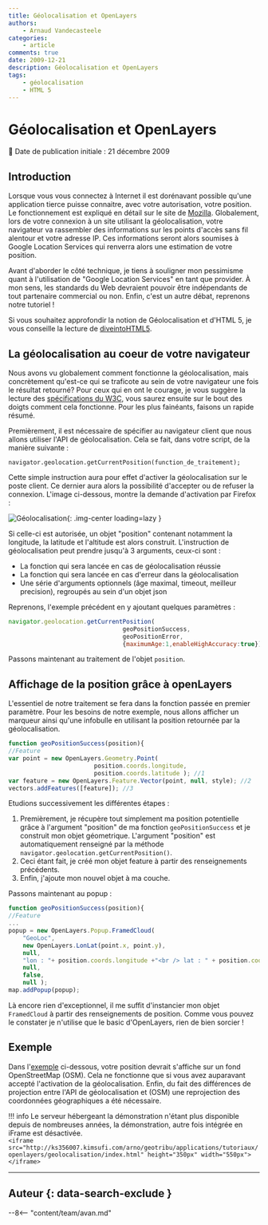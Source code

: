 ```yaml
---
title: Géolocalisation et OpenLayers
authors:
    - Arnaud Vandecasteele
categories:
    - article
comments: true
date: 2009-12-21
description: Géolocalisation et OpenLayers
tags:
    - géolocalisation
    - HTML 5
---
```


# Géolocalisation et OpenLayers

:calendar: Date de publication initiale : 21 décembre 2009

## Introduction

Lorsque vous vous connectez à Internet il est dorénavant possible qu'une application tierce puisse connaitre, avec votre autorisation, votre position. Le fonctionnement est expliqué en détail sur le site de [Mozilla](http://fr.www.mozilla.com/fr/firefox/geolocation/). Globalement, lors de votre connexion à un site utilisant la géolocalisation, votre navigateur va rassembler des informations sur les points d'accès sans fil alentour et votre adresse IP. Ces informations seront alors soumises à Google Location Services qui renverra alors une estimation de votre position.

Avant d'aborder le côté technique, je tiens à souligner mon pessimisme quant à l'utilisation de "Google Location Services" en tant que provider. À mon sens, les standards du Web devraient pouvoir être indépendants de tout partenaire commercial ou non. Enfin, c'est un autre débat, reprenons notre tutoriel !

Si vous souhaitez approfondir la notion de Géolocalisation et d'HTML 5, je vous conseille la lecture de [diveintoHTML5](http://diveintohtml5.org/geolocation.html).

## La géolocalisation au coeur de votre navigateur

Nous avons vu globalement comment fonctionne la géolocalisation, mais concrètement qu'est-ce qui se traficote au sein de votre navigateur une fois le résultat retourné? Pour ceux qui en ont le courage, je vous suggère la lecture des [spécifications du W3C](http://dev.w3.org/geo/api/spec-source.html), vous saurez ensuite sur le bout des doigts comment cela fonctionne. Pour les plus fainéants, faisons un rapide résumé.

Premièrement, il est nécessaire de spécifier au navigateur client que nous allons utiliser l'API de géolocalisation. Cela se fait, dans votre script, de la manière suivante :

`navigator.geolocation.getCurrentPosition(function_de_traitement);`

Cette simple instruction aura pour effet d'activer la géolocalisation sur le poste client. Ce dernier aura alors la possibilité d'accepter ou de refuser la connexion. L'image ci-dessous, montre la demande d'activation par Firefox :

![Géolocalisation](https://cdn.geotribu.fr/img/articles-blog-rdp/articles/2009/geoloc.png "Géolocalisation"){: .img-center loading=lazy }

Si celle-ci est autorisée, un objet "position" contenant notamment la longitude, la latitude et l'altitude est alors construit. L'instruction de géolocalisation peut prendre jusqu'à 3 arguments, ceux-ci sont :

* La fonction qui sera lancée en cas de géolocalisation réussie
* La fonction qui sera lancée en cas d'erreur dans la géolocalisation
* Une série d'arguments optionnels (âge maximal, timeout, meilleur precision), regroupés au sein d'un objet json

Reprenons, l'exemple précédent en y ajoutant quelques paramètres :  

```javascript
navigator.geolocation.getCurrentPosition(
                                geoPositionSuccess,
                                geoPositionError,
                                {maximumAge:1,enableHighAccuracy:true});
```

Passons maintenant au traitement de l'objet `position`.

## Affichage de la position grâce à openLayers

L'essentiel de notre traitement se fera dans la fonction passée en premier paramètre. Pour les besoins de notre exemple, nous allons afficher un marqueur ainsi qu'une infobulle en utilisant la position retournée par la géolocalisation.

```javascript
function geoPositionSuccess(position){  
//Feature  
var point = new OpenLayers.Geometry.Point(
                        position.coords.longitude,
                        position.coords.latitude ); //1
var feature = new OpenLayers.Feature.Vector(point, null, style); //2
vectors.addFeatures([feature]); //3
```

Etudions successivement les différentes étapes :

1. Premièrement, je récupère tout simplement ma position potentielle grâce à l'argument "position" de ma fonction `geoPositionSuccess` et je construit mon objet géometrique. L'argument "position" est automatiquement renseigné par la méthode `navigator.geolocation.getCurrentPosition()`.
2. Ceci étant fait, je créé mon objet feature à partir des renseignements précédents.
3. Enfin, j'ajoute mon nouvel objet à ma couche.

Passons maintenant au popup :

```javascript
function geoPositionSuccess(position){  
//Feature  
...
popup = new OpenLayers.Popup.FramedCloud(
    "GeoLoc",
    new OpenLayers.LonLat(point.x, point.y),  
    null,
    "lon : "+ position.coords.longitude +"<br /> lat : " + position.coords.latitude,
    null,
    false,
    null );
map.addPopup(popup);
```

Là encore rien d'exceptionnel, il me suffit d'instancier mon objet `FramedCloud` à partir des renseignements de position. Comme vous pouvez le constater je n'utilise que le basic d'OpenLayers, rien de bien sorcier !

## Exemple

Dans l'[exemple](http://geotribu.net/applications/tutoriaux/openlayers/geolocalisation/index.html) ci-dessous, votre position devrait s'affiche sur un fond OpenStreetMap (OSM). Cela ne fonctionne que si vous avez auparavant accepté l'activation de la géolocalisation. Enfin, du fait des différences de projection entre l'API de géolocalisation et (OSM) une reprojection des coordonnées géographiques a été nécessaire.

!!! info
    Le serveur hébergeant la démonstration n'étant plus disponible depuis de nombreuses années, la démonstration, autre fois intégrée en iFrame est désactivée.  
    `<iframe src="http://ks356007.kimsufi.com/arno/geotribu/applications/tutoriaux/openlayers/geolocalisation/index.html" height="350px" width="550px"></iframe>`

----

## Auteur {: data-search-exclude }

--8<-- "content/team/avan.md"
